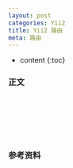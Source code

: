 ```yaml
---
layout: post
categories: Yii2
title: Yii2 路由
meta: 路由
---
```

* content
{:toc}

### 正文




<br/><br/><br/><br/><br/>
### 参考资料


